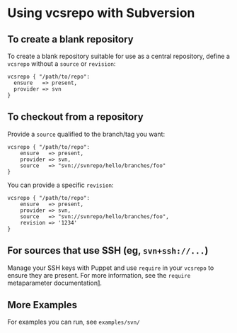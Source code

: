 Using vcsrepo with Subversion
=============================

To create a blank repository
----------------------------

To create a blank repository suitable for use as a central repository,
define a `vcsrepo` without a `source` or `revision`:

    vcsrepo { "/path/to/repo":
      ensure   => present,
      provider => svn
    }

To checkout from a repository
-----------------------------

Provide a `source` qualified to the branch/tag you want:

    vcsrepo { "/path/to/repo":
        ensure   => present,
        provider => svn,
        source   => "svn://svnrepo/hello/branches/foo"
    }

You can provide a specific `revision`:

    vcsrepo { "/path/to/repo":
        ensure   => present,
        provider => svn,
        source   => "svn://svnrepo/hello/branches/foo",
        revision => '1234'
    }

For sources that use SSH (eg, `svn+ssh://...`)
----------------------------------------------

Manage your SSH keys with Puppet and use `require` in your `vcsrepo`
to ensure they are present.  For more information, see the `require`
metaparameter documentation[1].

More Examples
-------------

For examples you can run, see `examples/svn/`

[1]: http://docs.puppetlabs.com/references/stable/metaparameter.html#require

